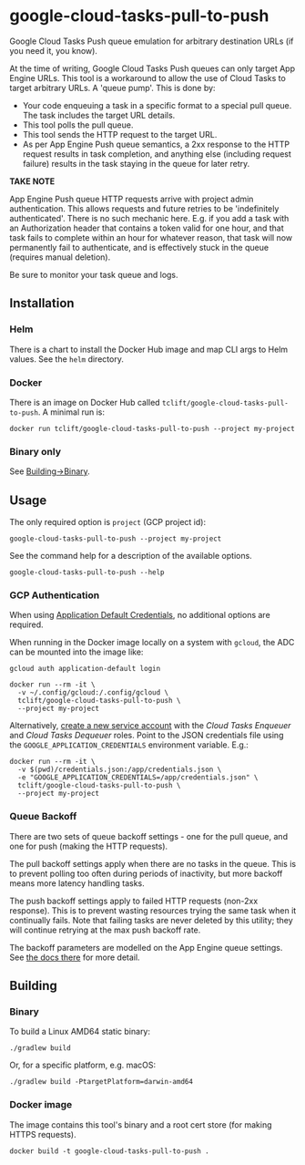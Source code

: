 # google-cloud-tasks-pull-to-push

Google Cloud Tasks Push queue emulation for arbitrary destination URLs (if you need it, you know).

At the time of writing, Google Cloud Tasks Push queues can only target App Engine URLs. This tool is a workaround to
allow the use of Cloud Tasks to target arbitrary URLs. A 'queue pump'. This is done by:

 * Your code enqueuing a task in a specific format to a special pull queue. The task includes the target URL details.
 * This tool polls the pull queue.
 * This tool sends the HTTP request to the target URL.
 * As per App Engine Push queue semantics, a 2xx response to the HTTP request results in task completion, and anything
   else (including request failure) results in the task staying in the queue for later retry.

**TAKE NOTE**

App Engine Push queue HTTP requests arrive with project admin authentication. This allows requests and future retries to
be 'indefinitely authenticated'. There is no such mechanic here. E.g. if you add a task with an Authorization header
that contains a token valid for one hour, and that task fails to complete within an hour for whatever reason, that task
will now permanently fail to authenticate, and is effectively stuck in the queue (requires manual deletion).

Be sure to monitor your task queue and logs.


## Installation

### Helm

There is a chart to install the Docker Hub image and map CLI args to Helm values. See the `helm` directory.

### Docker

There is an image on Docker Hub called `tclift/google-cloud-tasks-pull-to-push`. A minimal run is:

    docker run tclift/google-cloud-tasks-pull-to-push --project my-project

### Binary only

See [Building→Binary](#building-binary).


## Usage

The only required option is `project` (GCP project id):

    google-cloud-tasks-pull-to-push --project my-project

See the command help for a description of the available options.

    google-cloud-tasks-pull-to-push --help

### GCP Authentication

When using
[Application Default Credentials](https://cloud.google.com/docs/authentication/production#providing_credentials_to_your_application),
no additional options are required.

When running in the Docker image locally on a system with `gcloud`, the ADC can be mounted into the image like:

    gcloud auth application-default login

    docker run --rm -it \
      -v ~/.config/gcloud:/.config/gcloud \
      tclift/google-cloud-tasks-pull-to-push \
      --project my-project

Alternatively, [create a new service account](https://cloud.google.com/docs/authentication/getting-started) with the
*Cloud Tasks Enqueuer* and *Cloud Tasks Dequeuer* roles. Point to the JSON credentials file using the
`GOOGLE_APPLICATION_CREDENTIALS` environment variable. E.g.:

    docker run --rm -it \
      -v $(pwd)/credentials.json:/app/credentials.json \
      -e "GOOGLE_APPLICATION_CREDENTIALS=/app/credentials.json" \
      tclift/google-cloud-tasks-pull-to-push \
      --project my-project

### Queue Backoff

There are two sets of queue backoff settings - one for the pull queue, and one for push (making the HTTP requests).

The pull backoff settings apply when there are no tasks in the queue. This is to prevent polling too often during
periods of inactivity, but more backoff means more latency handling tasks.

The push backoff settings apply to failed HTTP requests (non-2xx response). This is to prevent wasting resources trying
the same task when it continually fails. Note that failing tasks are never deleted by this utility; they will continue
retrying at the max push backoff rate.

The backoff parameters are modelled on the App Engine queue settings. See
[the docs there](https://cloud.google.com/appengine/docs/standard/go/taskqueue/push/retrying-tasks) for more detail.


## Building

### Binary
<a id="building-binary"></a>

To build a Linux AMD64 static binary:

    ./gradlew build

Or, for a specific platform, e.g. macOS:

    ./gradlew build -PtargetPlatform=darwin-amd64

### Docker image

The image contains this tool's binary and a root cert store (for making HTTPS requests).

    docker build -t google-cloud-tasks-pull-to-push .
